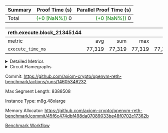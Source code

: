 | Summary | Proof Time (s) | Parallel Proof Time (s) |
|:---|---:|---:|
| Total | <span style='color: green'>(+0 [NaN%])</span> 0 | <span style='color: green'>(+0 [NaN%])</span> 0 |


| reth.execute.block_21345144 |||||
|:---|---:|---:|---:|---:|
|metric|avg|sum|max|min|
| `execute_time_ms     ` |  77,319 |  77,319 |  77,319 |  77,319 |



<details>
<summary>Detailed Metrics</summary>

| group | block_number | num_segments |
| --- | --- | --- |
| reth.execute.block_21345144 | 21345144 | 1 | 

| group | block_number | segment | execute_time_ms |
| --- | --- | --- | --- |
| reth.execute.block_21345144 | 21345144 | 0 | 77,319 | 

</details>


<details>
<summary>Circuit Flamegraphs</summary>

[![](https://axiom-public-data-sandbox-us-east-1.s3.us-east-1.amazonaws.com/benchmark/github/flamegraphs/reth-45f6c474dbf498da07089033be48f0702c17362b-ffbda89bfbc8114a1108a28f5fc8213a51aeed58bbce5b0d63fe30ee15f2567f/metrics-reth.execute.block_21345144.dsl_ir.opcode.air_name.cells_used.reverse.svg)](https://axiom-public-data-sandbox-us-east-1.s3.us-east-1.amazonaws.com/benchmark/github/flamegraphs/reth-45f6c474dbf498da07089033be48f0702c17362b-ffbda89bfbc8114a1108a28f5fc8213a51aeed58bbce5b0d63fe30ee15f2567f/metrics-reth.execute.block_21345144.dsl_ir.opcode.air_name.cells_used.reverse.svg)
[![](https://axiom-public-data-sandbox-us-east-1.s3.us-east-1.amazonaws.com/benchmark/github/flamegraphs/reth-45f6c474dbf498da07089033be48f0702c17362b-ffbda89bfbc8114a1108a28f5fc8213a51aeed58bbce5b0d63fe30ee15f2567f/metrics-reth.execute.block_21345144.dsl_ir.opcode.air_name.cells_used.svg)](https://axiom-public-data-sandbox-us-east-1.s3.us-east-1.amazonaws.com/benchmark/github/flamegraphs/reth-45f6c474dbf498da07089033be48f0702c17362b-ffbda89bfbc8114a1108a28f5fc8213a51aeed58bbce5b0d63fe30ee15f2567f/metrics-reth.execute.block_21345144.dsl_ir.opcode.air_name.cells_used.svg)
[![](https://axiom-public-data-sandbox-us-east-1.s3.us-east-1.amazonaws.com/benchmark/github/flamegraphs/reth-45f6c474dbf498da07089033be48f0702c17362b-ffbda89bfbc8114a1108a28f5fc8213a51aeed58bbce5b0d63fe30ee15f2567f/metrics-reth.execute.block_21345144.dsl_ir.opcode.frequency.reverse.svg)](https://axiom-public-data-sandbox-us-east-1.s3.us-east-1.amazonaws.com/benchmark/github/flamegraphs/reth-45f6c474dbf498da07089033be48f0702c17362b-ffbda89bfbc8114a1108a28f5fc8213a51aeed58bbce5b0d63fe30ee15f2567f/metrics-reth.execute.block_21345144.dsl_ir.opcode.frequency.reverse.svg)
[![](https://axiom-public-data-sandbox-us-east-1.s3.us-east-1.amazonaws.com/benchmark/github/flamegraphs/reth-45f6c474dbf498da07089033be48f0702c17362b-ffbda89bfbc8114a1108a28f5fc8213a51aeed58bbce5b0d63fe30ee15f2567f/metrics-reth.execute.block_21345144.dsl_ir.opcode.frequency.svg)](https://axiom-public-data-sandbox-us-east-1.s3.us-east-1.amazonaws.com/benchmark/github/flamegraphs/reth-45f6c474dbf498da07089033be48f0702c17362b-ffbda89bfbc8114a1108a28f5fc8213a51aeed58bbce5b0d63fe30ee15f2567f/metrics-reth.execute.block_21345144.dsl_ir.opcode.frequency.svg)

</details>


Commit: https://github.com/axiom-crypto/openvm-reth-benchmark/actions/runs/14605346232

Max Segment Length: 8388508

Instance Type: m8g.48xlarge

Memory Allocator: https://github.com/axiom-crypto/openvm-reth-benchmark/commit/45f6c474dbf498da07089033be48f0702c17362b

[Benchmark Workflow]()
